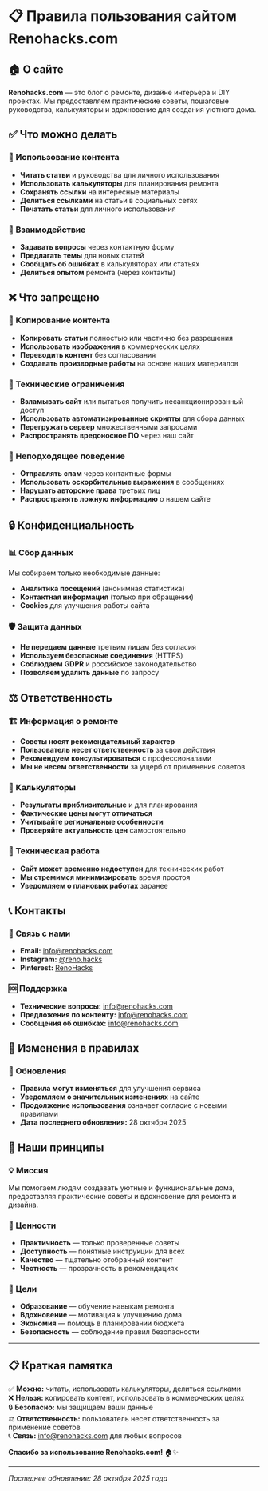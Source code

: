 # 📋 Правила пользования сайтом Renohacks.com

## 🏠 О сайте

**Renohacks.com** — это блог о ремонте, дизайне интерьера и DIY проектах. Мы предоставляем практические советы, пошаговые руководства, калькуляторы и вдохновение для создания уютного дома.

## ✅ Что можно делать

### 📖 Использование контента
- **Читать статьи** и руководства для личного использования
- **Использовать калькуляторы** для планирования ремонта
- **Сохранять ссылки** на интересные материалы
- **Делиться ссылками** на статьи в социальных сетях
- **Печатать статьи** для личного использования

### 💬 Взаимодействие
- **Задавать вопросы** через контактную форму
- **Предлагать темы** для новых статей
- **Сообщать об ошибках** в калькуляторах или статьях
- **Делиться опытом** ремонта (через контакты)

## ❌ Что запрещено

### 🚫 Копирование контента
- **Копировать статьи** полностью или частично без разрешения
- **Использовать изображения** в коммерческих целях
- **Переводить контент** без согласования
- **Создавать производные работы** на основе наших материалов

### 🚫 Технические ограничения
- **Взламывать сайт** или пытаться получить несанкционированный доступ
- **Использовать автоматизированные скрипты** для сбора данных
- **Перегружать сервер** множественными запросами
- **Распространять вредоносное ПО** через наш сайт

### 🚫 Неподходящее поведение
- **Отправлять спам** через контактные формы
- **Использовать оскорбительные выражения** в сообщениях
- **Нарушать авторские права** третьих лиц
- **Распространять ложную информацию** о нашем сайте

## 🔒 Конфиденциальность

### 📊 Сбор данных
Мы собираем только необходимые данные:
- **Аналитика посещений** (анонимная статистика)
- **Контактная информация** (только при обращении)
- **Cookies** для улучшения работы сайта

### 🛡️ Защита данных
- **Не передаем данные** третьим лицам без согласия
- **Используем безопасные соединения** (HTTPS)
- **Соблюдаем GDPR** и российское законодательство
- **Позволяем удалить данные** по запросу

## ⚖️ Ответственность

### 🏗️ Информация о ремонте
- **Советы носят рекомендательный характер**
- **Пользователь несет ответственность** за свои действия
- **Рекомендуем консультироваться** с профессионалами
- **Мы не несем ответственности** за ущерб от применения советов

### 🔧 Калькуляторы
- **Результаты приблизительные** и для планирования
- **Фактические цены могут отличаться**
- **Учитывайте региональные особенности**
- **Проверяйте актуальность цен** самостоятельно

### 📱 Техническая работа
- **Сайт может временно недоступен** для технических работ
- **Мы стремимся минимизировать** время простоя
- **Уведомляем о плановых работах** заранее

## 📞 Контакты

### 💌 Связь с нами
- **Email:** info@renohacks.com
- **Instagram:** [@reno.hacks](https://www.instagram.com/reno.hacks)
- **Pinterest:** [RenoHacks](https://www.pinterest.com/RenoHacks/)

### 🆘 Поддержка
- **Технические вопросы:** info@renohacks.com
- **Предложения по контенту:** info@renohacks.com
- **Сообщения об ошибках:** info@renohacks.com

## 📅 Изменения в правилах

### 🔄 Обновления
- **Правила могут изменяться** для улучшения сервиса
- **Уведомляем о значительных изменениях** на сайте
- **Продолжение использования** означает согласие с новыми правилами
- **Дата последнего обновления:** 28 октября 2025

## 🌟 Наши принципы

### 💡 Миссия
Мы помогаем людям создавать уютные и функциональные дома, предоставляя практические советы и вдохновение для ремонта и дизайна.

### 🤝 Ценности
- **Практичность** — только проверенные советы
- **Доступность** — понятные инструкции для всех
- **Качество** — тщательно отобранный контент
- **Честность** — прозрачность в рекомендациях

### 🎯 Цели
- **Образование** — обучение навыкам ремонта
- **Вдохновение** — мотивация к улучшению дома
- **Экономия** — помощь в планировании бюджета
- **Безопасность** — соблюдение правил безопасности

---

## 📋 Краткая памятка

✅ **Можно:** читать, использовать калькуляторы, делиться ссылками  
❌ **Нельзя:** копировать контент, использовать в коммерческих целях  
🔒 **Безопасно:** мы защищаем ваши данные  
⚖️ **Ответственность:** пользователь несет ответственность за применение советов  
📞 **Связь:** info@renohacks.com для любых вопросов  

**Спасибо за использование Renohacks.com!** 🏠✨

---

*Последнее обновление: 28 октября 2025 года*
